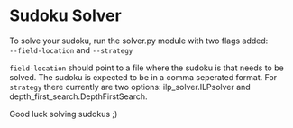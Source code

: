 # Sudoku Solver

To solve your sudoku, run the solver.py module with two flags added:<br/>
`--field-location` and `--strategy`

`field-location` should point to a file where the sudoku is that needs to be solved. The sudoku is expected to be in a comma seperated format.
For `strategy` there currently are two options: ilp_solver.ILPsolver and depth_first_search.DepthFirstSearch.

Good luck solving sudokus ;)

